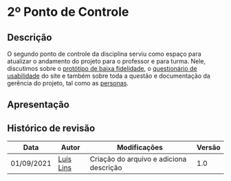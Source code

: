 # 2º Ponto de Controle

## Descrição
O segundo ponto de controle da disciplina serviu como espaço para atualizar o andamento do projeto para o professor e para turma. Nele, discutimos sobre o [protótipo de baixa fidelidade](../project/low-prototype.md), o [questionário de usabilidade](../project/surveys/survey-01.md) do site e também sobre toda a questão e documentação da gerência do projeto, tal como as [personas](../project/personas.md).

## Apresentação

## Histórico de revisão

| Data | Autor | Modificações | Versão |
| ---- | ----- | ------------ | ------ |
| 01/09/2021 | [Luís Lins](https://github.com/luisgaboardi) | Criação do arquivo e adiciona descrição | 1.0 |